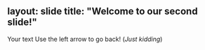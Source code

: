layout: slide
title: "Welcome to our second slide!"
---
Your text
Use the left arrow to go back! (*Just kidding*)
